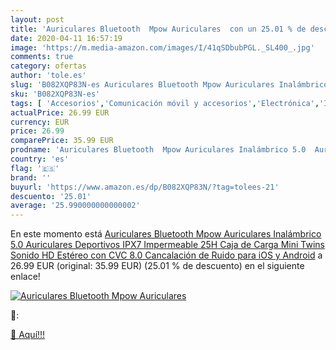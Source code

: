 ```yaml
---
layout: post
title: 'Auriculares Bluetooth  Mpow Auriculares  con un 25.01 % de descuento'
date: 2020-04-11 16:57:19
image: 'https://m.media-amazon.com/images/I/41qSDbubPGL._SL400_.jpg'
comments: true
category: ofertas
author: 'tole.es'
slug: 'B082XQP83N-es Auriculares Bluetooth Mpow Auriculares Inalámbrico 5.0...'
sku: 'B082XQP83N-es'
tags: [ 'Accesorios','Comunicación móvil y accesorios','Electrónica','Informática','Móviles','Móviles y smartphones libres','Ratones','Smartwatches','Tabletas gráficas','Teclados, ratones y periféricos de entrada','Tecnología para vestir','android', ]
actualPrice: 26.99 EUR
currency: EUR
price: 26.99
comparePrice: 35.99 EUR
prodname: 'Auriculares Bluetooth  Mpow Auriculares Inalámbrico 5.0  Auriculares Deportivos IPX7 Impermeable  25H Caja de Carga  Mini Twins Sonido HD Estéreo con CVC 8.0 Cancalación de Ruido para iOS y Android'
country: 'es'
flag: '🇪🇸'
brand: ''
buyurl: 'https://www.amazon.es/dp/B082XQP83N/?tag=tolees-21'
descuento: '25.01'
average: '25.990000000000002'
---
```


En este momento está [Auriculares Bluetooth  Mpow Auriculares Inalámbrico 5.0  Auriculares Deportivos IPX7 Impermeable  25H Caja de Carga  Mini Twins Sonido HD Estéreo con CVC 8.0 Cancalación de Ruido para iOS y Android](https://www.amazon.es/dp/B082XQP83N/?tag=tolees-21) a 26.99 EUR (original: 35.99 EUR) (25.01 %  de descuento) en el siguiente enlace!

[![Auriculares Bluetooth  Mpow Auriculares ](https://m.media-amazon.com/images/I/41qSDbubPGL._SL400_.jpg)](https://www.amazon.es/dp/B082XQP83N/?tag=tolees-21)

🔎:


[🛒 Aquí!!!](https://www.amazon.es/dp/B082XQP83N/?tag=tolees-21)
